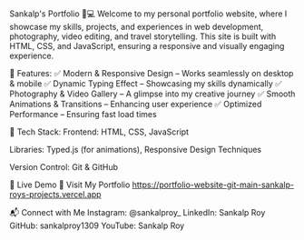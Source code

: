 Sankalp's Portfolio 🎨💻
Welcome to my personal portfolio website, where I showcase my skills, projects, and experiences in web development, photography, video editing, and travel storytelling. This site is built with HTML, CSS, and JavaScript, ensuring a responsive and visually engaging experience.

🌟 Features:
✅ Modern & Responsive Design – Works seamlessly on desktop & mobile
✅ Dynamic Typing Effect – Showcasing my skills dynamically
✅ Photography & Video Gallery – A glimpse into my creative journey
✅ Smooth Animations & Transitions – Enhancing user experience
✅ Optimized Performance – Ensuring fast load times

🔧 Tech Stack:
Frontend: HTML, CSS, JavaScript

Libraries: Typed.js (for animations), Responsive Design Techniques

Version Control: Git & GitHub

🚀 Live Demo
🔗 Visit My Portfolio
https://portfolio-website-git-main-sankalp-roys-projects.vercel.app

📬 Connect with Me
Instagram: @sankalproy_
LinkedIn: Sankalp Roy
GitHub: sankalproy1309
YouTube: Sankalp Roy
